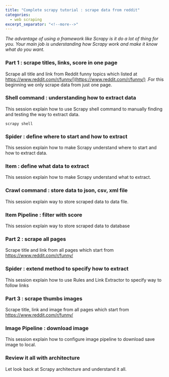 ```yaml
---
title: "Complete scrapy tutorial : scrape data from reddit"
categories:
  - web scraping
excerpt_separator: "<!--more-->"
---
```



*The advantage of using a framework like Scrapy is it do a lot of thing for you. Your main job is understanding how Scrapy work and make it know what do you want.*

<!--more-->



### Part 1 : scrape titles, links, score in one page

Scrape all title and link from Reddit funny topics which listed at https://www.reddit.com/r/funny/](https://www.reddit.com/r/funny/) .For this beginning we only scrape data from just one page.



### Shell command : understanding how to extract data 

This session explain how to use Scrapy shell command to manually finding and testing the way to extract data.

```shell
scrapy shell
```



### Spider : define where to start and how to extract

This session explain how to make Scrapy understand where to start and how to extract data.



### Item : define what data to extract

This session explain how to make Scrapy understand what to extract.



### Crawl command : store data to json, csv, xml file

This session explain way to store scraped data to data file.



### Item Pipeline : filter with score

This session explain way to store scraped data to database



### Part 2 : scrape all pages

Scrape title and link from all pages which start from https://www.reddit.com/r/funny/



### Spider : extend method to specify how to extract

This session explain how to use Rules and Link Extractor to specify way to follow links



### Part 3 : scrape thumbs images

Scrape title, link and image from all pages which start from https://www.reddit.com/r/funny/



### Image Pipeline : download image

This session explain how to configure image pipeline to download save image to local.



### Review it all with architecture

Let look back at Scrapy architecture and understand it all.
